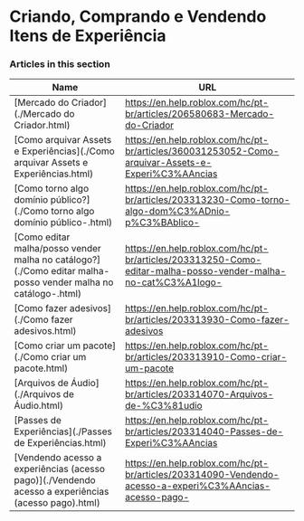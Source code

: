 # Criando, Comprando e Vendendo Itens de Experiência  
### Articles in this section
Name|URL
-|-
[Mercado do Criador](./Mercado do Criador.html) |https://en.help.roblox.com/hc/pt-br/articles/206580683-Mercado-do-Criador
[Como arquivar Assets e Experiências](./Como arquivar Assets e Experiências.html) |https://en.help.roblox.com/hc/pt-br/articles/360031253052-Como-arquivar-Assets-e-Experi%C3%AAncias
[Como torno algo domínio público?](./Como torno algo domínio público-.html) |https://en.help.roblox.com/hc/pt-br/articles/203313230-Como-torno-algo-dom%C3%ADnio-p%C3%BAblico-
[Como editar malha/posso vender malha no catálogo?](./Como editar malha-posso vender malha no catálogo-.html) |https://en.help.roblox.com/hc/pt-br/articles/203313250-Como-editar-malha-posso-vender-malha-no-cat%C3%A1logo-
[Como fazer adesivos](./Como fazer adesivos.html) |https://en.help.roblox.com/hc/pt-br/articles/203313930-Como-fazer-adesivos
[Como criar um pacote](./Como criar um pacote.html) |https://en.help.roblox.com/hc/pt-br/articles/203313910-Como-criar-um-pacote
[Arquivos de Áudio](./Arquivos de Áudio.html) |https://en.help.roblox.com/hc/pt-br/articles/203314070-Arquivos-de-%C3%81udio
[Passes de Experiências](./Passes de Experiências.html) |https://en.help.roblox.com/hc/pt-br/articles/203314040-Passes-de-Experi%C3%AAncias
[Vendendo acesso a experiências (acesso pago)](./Vendendo acesso a experiências (acesso pago).html) |https://en.help.roblox.com/hc/pt-br/articles/203314090-Vendendo-acesso-a-experi%C3%AAncias-acesso-pago-